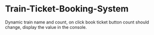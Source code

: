 # Train-Ticket-Booking-System
Dynamic train name and count, on click book ticket button count should change, display the value in the console.
